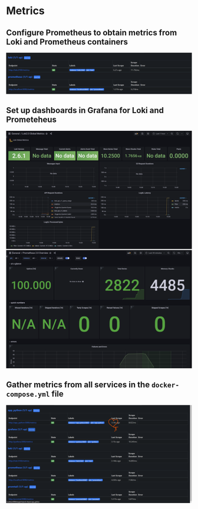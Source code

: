 # Metrics

## Configure Prometheus to obtain metrics from Loki and Prometheus containers

![3.png](images/3.png)

## Set up dashboards in Grafana for Loki and Prometeheus

![4.png](images/4.png)
![5.png](images/5.png)

## Gather metrics from all services in the `docker-compose.yml` file

![6.png](images/6.png)
